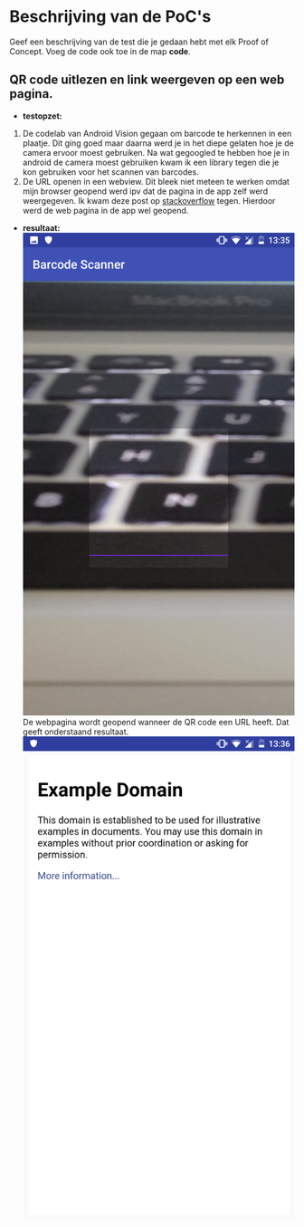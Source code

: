 Beschrijving van de PoC's
==========================

Geef een beschrijving van de test die je gedaan hebt met elk Proof of Concept. Voeg 
 de code ook toe in de map **code**.
 
QR code uitlezen en link weergeven op een web pagina.
----------------
* **testopzet:**  

1. De codelab van Android Vision gegaan om barcode te herkennen in een plaatje. Dit ging goed maar daarna werd je in het diepe gelaten hoe je de camera ervoor moest gebruiken. Na wat gegoogled te hebben hoe je in android de camera moest gebruiken kwam ik een library tegen die je kon gebruiken voor het scannen van barcodes.
2. De URL openen in een webview. Dit bleek niet meteen te werken omdat mijn browser geopend werd ipv dat de pagina in de app zelf werd weergegeven. Ik kwam deze post op [stackoverflow](https://stackoverflow.com/a/34924153) tegen. Hierdoor werd de web pagina in de app wel geopend.

* **resultaat:**
![alt Scanner](./scanner.png "Scanner")
De webpagina wordt geopend wanneer de QR code een URL heeft.
Dat geeft onderstaand resultaat.
![alt Webview](./webview.png "webview")